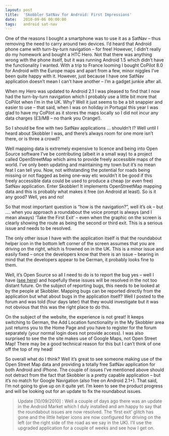 ```yaml
---
layout: post
title:  'Skobbler SatNav for Android: First Impressions'
date:   2010-09-06 00:00:00
tags:   android sat-nav
---
```

One of the reasons I bought a smartphone was to use it as a SatNav – thus removing the need to carry around two devices. I’d heard that Android phone came with turn-by-turn navigation – for free! However, I didn’t really do my homework and bought a HTC Hero. Not that there was anything wrong with the phone itself, but it was running Android 1.5 which didn’t have the functionality I wanted. With a trip to France looming I bought CoPilot 8.0 for Android with the Europe maps and apart from a few, minor niggles I’ve been quite happy with it. However, just because I have one SatNav application doesn’t mean I can’t have another – I’m a gadget junkie after all.
<!--more-->
When my Hero was updated to Android 2.1 I was pleased to find that I now had the turn-by-turn navigation which I probably use a little bit more that CoPilot when I’m in the UK. Why? Well it just seems to be a bit snappier and easier to use – that said, when I was on holiday in Portugal this year I was glad to have my CoPilot as it stores the maps locally so I did not incur any data charges (£3/MB – no thank you Orange!).

So I should be fine with two SatNav applications … shouldn’t I? Well until I heard about Skobbler I was, and there’s always room for one more isn’t there, or is three a crowd?

Well mapping data is extremely expensive to licence and being into Open Source software I’ve be contributing (albeit in a small way) to a project called OpenStreetMap which aims to provide freely accessible maps of the world. I’ve only been updating and maintaining my town but it’s no mean feat I can tell you. Now, not withstanding the potential for roads being missing or not flagged as being one-way etc wouldn’t it be good if this freely accessible data could be used to produce a cheap (or even free) SatNav application. Enter Skobbler! It implements OpenStreetMap mapping data and this is probably what makes it free (on Android at least). So is it any good? Well, yes and no!

So that most important question is “how is the navigation?”, well it’s ok – but …. when you approach a roundabout the voice prompt is always (and I mean always) ‘Take the First Exit’ – even when the graphic on the screen is clearly showing the route as being the second or third exit. This is a serious issue and needs to be resolved.

The only other issue I have with the application itself is that the roundabout helper icon in the bottom left corner of the screen  assumes that you are driving on the right, which is frowned on in the UK.  This is a minor issue and easily fixed – once the developers know that there is an issue – bearing in mind that the developers appear to be German, it probably looks fine to them.

Well, it’s Open Source so all I need to do is to report the bug yes – well I have (<a href='http://forum.skobbler.com/showthread.php?396-Reporting-Non-Mapping-Bugs' target='_blank'>see here</a>) and hopefully these issues will be resolved in the not too distant future. On the subject of reporting bugs, this needs to be looked at by the people at Skobbler. Mapping bugs can be reported directly from the application but what about bugs in the application itself? Well I posted to the forum and was told (four days later) that they would investigate but it was not obvious that this was the right place to do this.

On the subject of the website, the experience is not great! It keeps switching to German, the Add Location functionality in the My Skobbler area just returns you to the Home Page and you have to register for the forum separately (your normal login does not provide access). I was also surprised to see the the site makes use of Google Maps, not Open Street Map! There may be a good technical reason for this but I can’t think of one off the top of my head!

So overall what do I think? Well it’s great to see someone making use of the Open Street Map data and providing a totally free SatNav application for both Android and iPhone. The couple of issues I’ve mentioned above should not detract from the fact that Skobbler is a pretty capable application – but it’s no match for Google Navigation (also free on Android 2.1+). That said, I’m not going to give up on it quite yet. I’m keen to see the product progress and will be looking out for an update to fix the roundabout issues.

>Update [10/09/2010] : Well a couple of days ago there was an update in the Android Market which I duly installed and am happy to say that the roundabout issues are now resolved. The ‘first exit’ glitch has gone and the little helper icons are now configured for driving on the left (or the right side of the road as we say in the UK). I’ll use the upgraded application for a couple of weeks and see how I get on.
